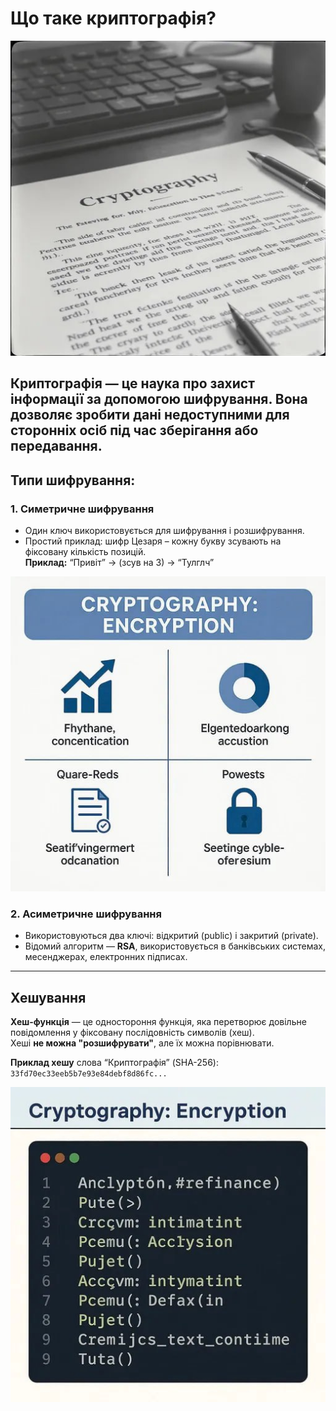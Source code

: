 # Що таке криптографія?
![LR-2](../resources/images/1.jpg)
## Криптографія — це наука про захист інформації за допомогою шифрування. Вона дозволяє зробити дані недоступними для сторонніх осіб під час зберігання або передавання.

## Типи шифрування:

### 1. Симетричне шифрування
- Один ключ використовується для шифрування і розшифрування.
- Простий приклад: шифр Цезаря – кожну букву зсувають на фіксовану кількість позицій.  
**Приклад:** “Привіт” → (зсув на 3) → “Тулглч”

![LR-2](../resources/images/2.jpg)
### 2. Асиметричне шифрування
- Використовуються два ключі: відкритий (public) і закритий (private).
- Відомий алгоритм — **RSA**, використовується в банківських системах, месенджерах, електронних підписах.

---

## Хешування

**Хеш-функція** — це одностороння функція, яка перетворює довільне повідомлення у фіксовану послідовність символів (хеш).  
Хеші **не можна "розшифрувати"**, але їх можна порівнювати.

**Приклад хешу** слова “Криптографія” (SHA-256):  
`33fd70ec33eeb5b7e93e84debf8d86fc...`


![LR-2](../resources/images/3.jpg)

